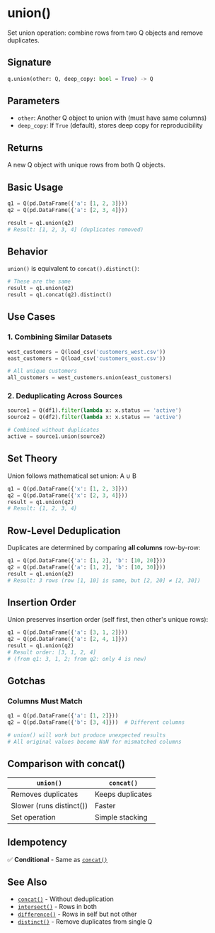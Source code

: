 # union()

Set union operation: combine rows from two Q objects and remove duplicates.

## Signature

```python
q.union(other: Q, deep_copy: bool = True) -> Q
```

## Parameters

- `other`: Another Q object to union with (must have same columns)
- `deep_copy`: If `True` (default), stores deep copy for reproducibility

## Returns

A new Q object with unique rows from both Q objects.

## Basic Usage

```python
q1 = Q(pd.DataFrame({'a': [1, 2, 3]}))
q2 = Q(pd.DataFrame({'a': [2, 3, 4]}))

result = q1.union(q2)
# Result: [1, 2, 3, 4] (duplicates removed)
```

## Behavior

`union()` is equivalent to `concat().distinct()`:

```python
# These are the same
result = q1.union(q2)
result = q1.concat(q2).distinct()
```

## Use Cases

### 1. Combining Similar Datasets

```python
west_customers = Q(load_csv('customers_west.csv'))
east_customers = Q(load_csv('customers_east.csv'))

# All unique customers
all_customers = west_customers.union(east_customers)
```

### 2. Deduplicating Across Sources

```python
source1 = Q(df1).filter(lambda x: x.status == 'active')
source2 = Q(df2).filter(lambda x: x.status == 'active')

# Combined without duplicates
active = source1.union(source2)
```

## Set Theory

Union follows mathematical set union: A ∪ B

```python
q1 = Q(pd.DataFrame({'x': [1, 2, 3]}))
q2 = Q(pd.DataFrame({'x': [2, 3, 4]}))
result = q1.union(q2)
# Result: {1, 2, 3, 4}
```

## Row-Level Deduplication

Duplicates are determined by comparing **all columns** row-by-row:

```python
q1 = Q(pd.DataFrame({'a': [1, 2], 'b': [10, 20]}))
q2 = Q(pd.DataFrame({'a': [1, 2], 'b': [10, 30]}))
result = q1.union(q2)
# Result: 3 rows (row [1, 10] is same, but [2, 20] ≠ [2, 30])
```

## Insertion Order

Union preserves insertion order (self first, then other's unique rows):

```python
q1 = Q(pd.DataFrame({'a': [3, 1, 2]}))
q2 = Q(pd.DataFrame({'a': [2, 4, 1]}))
result = q1.union(q2)
# Result order: [3, 1, 2, 4]
# (from q1: 3, 1, 2; from q2: only 4 is new)
```

## Gotchas

### Columns Must Match

```python
q1 = Q(pd.DataFrame({'a': [1, 2]}))
q2 = Q(pd.DataFrame({'b': [3, 4]}))  # Different columns

# union() will work but produce unexpected results
# All original values become NaN for mismatched columns
```

## Comparison with concat()

| `union()` | `concat()` |
|-----------|------------|
| Removes duplicates | Keeps duplicates |
| Slower (runs distinct()) | Faster |
| Set operation | Simple stacking |

## Idempotency

✅ **Conditional** - Same as [`concat()`](concat.md)

## See Also

- [`concat()`](concat.md) - Without deduplication
- [`intersect()`](intersect.md) - Rows in both
- [`difference()`](difference.md) - Rows in self but not other
- [`distinct()`](distinct.md) - Remove duplicates from single Q

